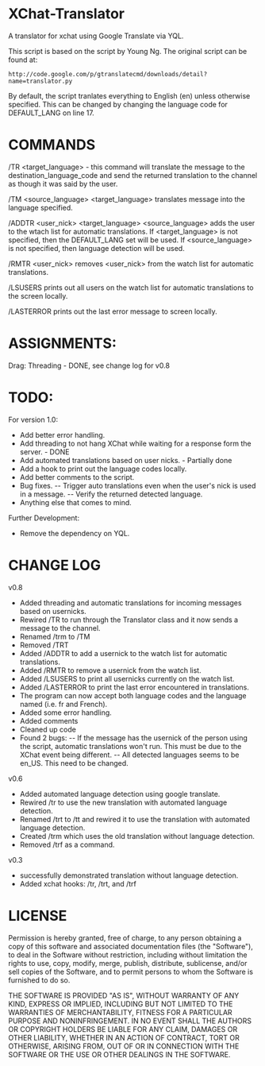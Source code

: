 XChat-Translator
================

A translator for xchat using Google Translate via YQL.

This script is based on the script by Young Ng.  The original script can be found at:

	http://code.google.com/p/gtranslatecmd/downloads/detail?name=translator.py

By default, the script tranlates everything to English (en) unless otherwise specified.  This can be changed by changing the language code for DEFAULT_LANG on line 17.

COMMANDS
========
/TR <target_language> <message> - this command will translate the message to the destination_language_code and send the returned translation to the channel as though it was said by the user.

/TM <source_language> <target_language> <message> translates message into the language specified.

/ADDTR <user_nick> <target_language> <source_language> adds the user to the wtach list for automatic translations.  If <target_language> is not specified, then the DEFAULT_LANG set will be used.  If <source_language> is not specified, then language detection will be used.

/RMTR <user_nick> removes <user_nick> from the watch list for automatic translations.

/LSUSERS prints out all users on the watch list for automatic translations to the screen locally.

/LASTERROR prints out the last error message to screen locally.

ASSIGNMENTS:
============
Drag: Threading - DONE, see change log for v0.8

TODO:
=====
For version 1.0:
- Add better error handling.
- Add threading to not hang XChat while waiting for a response form the server. - DONE
- Add automated translations based on user nicks. - Partially done
- Add a hook to print out the language codes locally.
- Add better comments to the script.
- Bug fixes.
-- Trigger auto translations even when the user's nick is used in a message.
-- Verify the returned detected language.
- Anything else that comes to mind.

Further Development:
- Remove the dependency on YQL.

CHANGE LOG
==========
v0.8
- Added threading and automatic translations for incoming messages based on usernicks.
- Rewired /TR to run through the Translator class and it now sends a message to the channel.
- Renamed /trm to /TM
- Removed /TRT
- Added /ADDTR to add a usernick to the watch list for automatic translations.
- Added /RMTR to remove a usernick from the watch list.
- Added /LSUSERS to print all usernicks currently on the watch list.
- Added /LASTERROR to print the last error encountered in translations.
- The program can now accept both language codes and the language named (i.e. fr and French).
- Added some error handling.
- Added comments
- Cleaned up code
- Found 2 bugs:
-- If the message has the usernick of the person using the script, automatic translations won't run.  This must be due to the XChat event being different.
-- All detected languages seems to be en_US.  This need to be changed.

v0.6
- Added automated language detection using google translate.
- Rewired /tr to use the new translation with automated language detection.
- Renamed /trt to /tt and rewired it to use the translation with automated language detection.
- Created /trm which uses the old translation without language detection.
- Removed /trf as a command.

v0.3
- successfully demonstrated translation without language detection.
- Added xchat hooks: /tr, /trt, and /trf

LICENSE
=======
Permission is hereby granted, free of charge, to any person obtaining a copy of this software and associated documentation files (the "Software"), to deal in the Software without restriction, including without limitation the rights to use, copy, modify, merge, publish, distribute, sublicense, and/or sell copies of the Software, and to permit persons to whom the Software is furnished to do so.

THE SOFTWARE IS PROVIDED "AS IS", WITHOUT WARRANTY OF ANY KIND, EXPRESS OR IMPLIED, INCLUDING BUT NOT LIMITED TO THE WARRANTIES OF MERCHANTABILITY, FITNESS FOR A PARTICULAR PURPOSE AND NONINFRINGEMENT. IN NO EVENT SHALL THE AUTHORS OR COPYRIGHT HOLDERS BE LIABLE FOR ANY CLAIM, DAMAGES OR OTHER LIABILITY, WHETHER IN AN ACTION OF CONTRACT, TORT OR OTHERWISE, ARISING FROM, OUT OF OR IN CONNECTION WITH THE SOFTWARE OR THE USE OR OTHER DEALINGS IN THE SOFTWARE.
